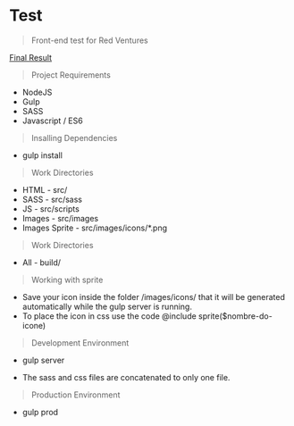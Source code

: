 # Test

> Front-end test for Red Ventures

[Final Result](http://henriquemelanda.com.br/test-rv)

> Project Requirements

* NodeJS
* Gulp
* SASS
* Javascript / ES6

> Insalling Dependencies

* gulp install

> Work Directories

* HTML - src/
* SASS - src/sass
* JS - src/scripts
* Images - src/images
* Images Sprite - src/images/icons/*.png

> Work Directories

* All - build/

> Working with sprite

- Save your icon inside the folder /images/icons/ that it will be generated automatically while the gulp server is running.
- To place the icon in css use the code @include sprite($nombre-do-icone)

> Development Environment

* gulp server

- The sass and css files are concatenated to only one file.

> Production Environment

* gulp prod